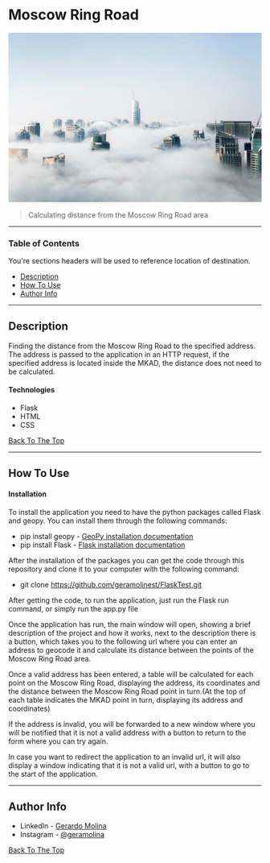 # Moscow Ring Road

![Project Image](https://github.com/geramolinest/FlaskTest/blob/main/static/assets/back-ground2.jpg)

> Calculating distance from the Moscow Ring Road area

---

### Table of Contents
You're sections headers will be used to reference location of destination.

- [Description](#description)
- [How To Use](#how-to-use)
- [Author Info](#author-info)

---

## Description

Finding the distance from the Moscow Ring Road to the specified address. The address is passed to the application in an HTTP request, 
                          if the specified address is located inside the MKAD, the distance does not need to be calculated.

#### Technologies

- Flask
- HTML
- CSS


[Back To The Top](#read-me-template)

---

## How To Use

#### Installation
To install the application you need to have the python packages called Flask and geopy. You can install them through the following commands:
- pip install geopy - [GeoPy installation documentation](https://geopy.readthedocs.io/en/stable/#installation)
- pip install Flask - [Flask installation documentation](https://flask.palletsprojects.com/en/2.0.x/installation/)

After the installation of the packages you can get the code through this repository and clone it to your computer with the following command:
- git clone https://github.com/geramolinest/FlaskTest.git

After getting the code, to run the application, just run the Flask run command, or simply run the app.py file

Once the application has run, the main window will open, showing a brief description of the project and how it works, 
next to the description there is a button, which takes you to the following url where you can enter an address to geocode it and calculate its distance 
between the points of the Moscow Ring Road area.

Once a valid address has been entered, a table will be calculated for each point on the Moscow Ring Road, displaying the address, 
its coordinates and the distance between the Moscow Ring Road point in turn.(At the top of each table indicates the MKAD point in turn, displaying its address and coordinates)

If the address is invalid, you will be forwarded to a new window where you will be notified that it is not a valid address with a 
button to return to the form where you can try again.

In case you want to redirect the application to an invalid url, it will also display a window indicating that it is not a valid url, 
with a button to go to the start of the application.

---

## Author Info

- LinkedIn - [Gerardo Molina](https://www.linkedin.com/in/geramolest)
- Instagram - [@geramolina](https://www.instagram.com/geramolina)

[Back To The Top](#read-me-template)
